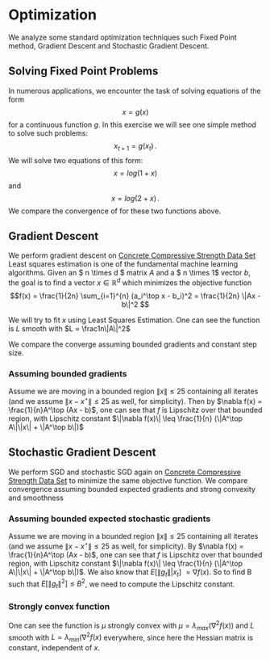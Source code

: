 # Optimization
We analyze some standard optimization techniques such Fixed Point method, Gradient Descent and Stochastic Gradient Descent.

## Solving Fixed Point Problems

In numerous applications, we encounter the task of solving equations of the form $$x = g(x)$$
for a continuous function $g$. In this exercise we will see one simple method to solve such problems: $$x_{t+1} = g(x_t)\,.$$
We will solve two equations of this form: $$x = log(1+x)$$ and $$x = log(2+x)\,.$$ We compare the convergence of for these two functions above.



## Gradient Descent

We perform gradient descent on [Concrete Compressive Strength Data Set](https://archive.ics.uci.edu/ml/datasets/Concrete+Compressive+Strength) Least squares estimation is one of the fundamental machine learning algorithms. Given an $ n \times d $ matrix $A$ and a $ n \times 1$ vector $b$, the goal is to find a vector $x \in \mathbb{R}^d$ which minimizes the objective function $$f(x) = \frac{1}{2n} \sum_{i=1}^{n} (a_i^\top x - b_i)^2 = \frac{1}{2n} \|Ax - b\|^2 $$ 

We will try to fit $x$ using Least Squares Estimation. One can see the function is $L$ smooth with $L = \frac1n\|A\|^2$

We compare the converge assuming bounded gradients and constant step size.



### Assuming bounded gradients

Assume we are moving in a bounded region $\|x\| \leq 25$ containing all iterates (and we assume $\|x-x^\star\| \leq 25$ as well, for simplicity). Then by $\nabla f(x) = \frac{1}{n}A^\top (Ax - b)$, one can see that $f$ is Lipschitz over that bounded region, with Lipschitz constant $\|\nabla f(x)\| \leq \frac{1}{n} (\|A^\top A\|\|x\| + \|A^\top b\|)$



## Stochastic Gradient Descent

We perform SGD and stochastic SGD again on [Concrete Compressive Strength Data Set](https://archive.ics.uci.edu/ml/datasets/Concrete+Compressive+Strength) to minimize the same objective function. We compare convergence assuming bounded expected gradients and strong convexity and smoothness

### Assuming bounded expected stochastic gradients

Assume we are moving in a bounded region $\|x\| \leq 25$ containing all iterates (and we assume $\|x-x^\star\| \leq 25$ as well, for simplicity). By $\nabla f(x) = \frac{1}{n}A^\top (Ax - b)$, one can see that $f$ is Lipschitz over that bounded region, with Lipschitz constant $\|\nabla f(x)\| \leq \frac{1}{n} (\|A^\top A\|\|x\| + \|A^\top b\|)$. We also know that $E\big[\|g_t\|\big | x_t\big]\ = \nabla f(x)$. So to find B such that  $E\big[\|g_t\|^2\big]\leq B^2$, we need to compute the Lipschitz constant.

### Strongly convex function

One can see the function is $\mu$ strongly convex with $\mu = \lambda_{max}(\nabla^2 f(x))$ and $L$ smooth with $L = \lambda_{min}(\nabla^2 f(x)$ everywhere, since here the Hessian matrix is constant, independent of $x$.
